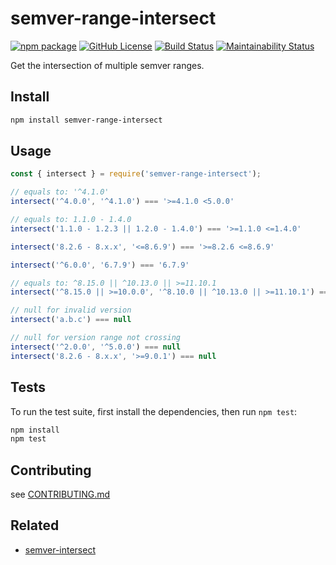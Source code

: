 # semver-range-intersect

[![npm package](https://img.shields.io/npm/v/semver-range-intersect.svg)][npm]
[![GitHub License](https://img.shields.io/github/license/sounisi5011/semver-range-intersect.svg)][github-license]
[![Build Status](https://travis-ci.com/sounisi5011/semver-range-intersect.svg?branch=master)](https://travis-ci.com/sounisi5011/semver-range-intersect)
[![Maintainability Status](https://api.codeclimate.com/v1/badges/f6e23b313a631c54ac90/maintainability)](https://codeclimate.com/github/sounisi5011/semver-range-intersect/maintainability)

[npm]: https://www.npmjs.com/package/semver-range-intersect
[github-license]: https://github.com/sounisi5011/semver-range-intersect/blob/master/LICENSE

Get the intersection of multiple semver ranges.

## Install

```sh
npm install semver-range-intersect
```

## Usage

```js
const { intersect } = require('semver-range-intersect');

// equals to: '^4.1.0'
intersect('^4.0.0', '^4.1.0') === '>=4.1.0 <5.0.0'

// equals to: 1.1.0 - 1.4.0
intersect('1.1.0 - 1.2.3 || 1.2.0 - 1.4.0') === '>=1.1.0 <=1.4.0'

intersect('8.2.6 - 8.x.x', '<=8.6.9') === '>=8.2.6 <=8.6.9'

intersect('^6.0.0', '6.7.9') === '6.7.9'

// equals to: ^8.15.0 || ^10.13.0 || >=11.10.1
intersect('^8.15.0 || >=10.0.0', '^8.10.0 || ^10.13.0 || >=11.10.1') === '>=8.15.0 <9.0.0 || >=10.13.0 <11.0.0 || >=11.10.1 '

// null for invalid version
intersect('a.b.c') === null

// null for version range not crossing
intersect('^2.0.0', '^5.0.0') === null
intersect('8.2.6 - 8.x.x', '>=9.0.1') === null
```

## Tests

To run the test suite, first install the dependencies, then run `npm test`:

```sh
npm install
npm test
```

## Contributing

see [CONTRIBUTING.md](https://github.com/sounisi5011/semver-range-intersect/blob/master/CONTRIBUTING.md)

## Related

* [semver-intersect](https://github.com/snyamathi/semver-intersect)
